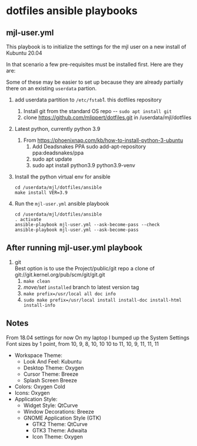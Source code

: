 # dotfiles ansible playbooks

## mjl-user.yml

This playbook is to initialize the settings for the mjl user on a new install of Kubuntu 20.04

In that scenario a few pre-requisites must be installed first. Here are they are:

Some of these may be easier to set up because they are already partially there on an existing
`userdata` partion.

1. add userdata partition to `/etc/fstab`1. this dotfiles repository
    1. Install git from the standard OS repo -- `sudo apt install git`
    1. clone https://github.com/mlippert/dotfiles.git in /userdata/mjl/dotfiles
1. Latest python, currently python 3.9
	1. From https://phoenixnap.com/kb/how-to-install-python-3-ubuntu
        1. Add Deadsnakes PPA
		    sudo add-apt-repository ppa:deadsnakes/ppa
        1. sudo apt update
        1. sudo apt install python3.9 python3.9-venv
1. Install the python virtual env for ansible

    ```
    cd /userdata/mjl/dotfiles/ansible
    make install VER=3.9
    ```
1. Run the `mjl-user.yml` ansible playbook

    ```
    cd /userdata/mjl/dotfiles/ansible
    . activate
    ansible-playbook mjl-user.yml --ask-become-pass --check
    ansible-playbook mjl-user.yml --ask-become-pass
    ```

## After running mjl-user.yml playbook

1. git  
    Best option is to use the Project/public/git repo a clone of git://git.kernel.org/pub/scm/git/git.git
	1. `make clean`
	1. _move/set_ `installed` branch to latest version tag
	1. `make prefix=/usr/local all doc info`
	1. `sudo make prefix=/usr/local install install-doc install-html install-info`


## Notes

From 18.04 settings for now
On my laptop I bumped up the System Settings Font sizes by 1 point, from 10, 9, 8, 10, 10 10 to 11, 10, 9, 11, 11, 11

- Workspace Theme:
    - Look And Feel: Kubuntu
    - Desktop Theme: Oxygen
    - Cursor Theme: Breeze
    - Splash Screen Breeze
- Colors: Oxygen Cold
- Icons: Oxygen
- Application Style:
    - Widget Style: QtCurve
    - Window Decorations: Breeze
    - GNOME Application Style (GTK)
        - GTK2 Theme: QtCurve
        - GTK3 Theme: Adwaita
        - Icon Theme: Oxygen
